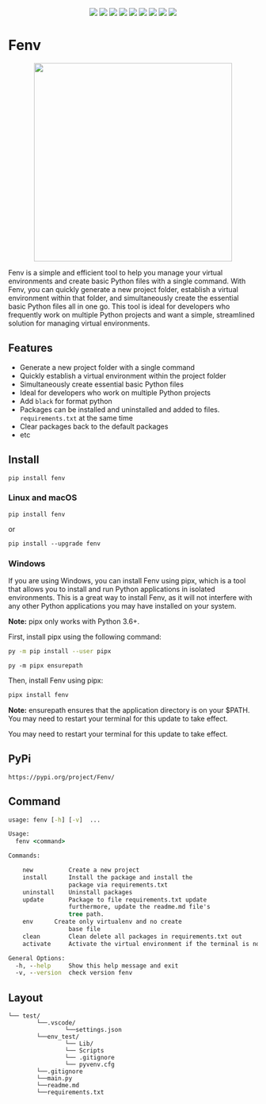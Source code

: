 <p align="center"><img src="https://img.shields.io/github/languages/top/watchakorn-18k/Fenv?color=green&logo=python&logoColor=white">
<img src="https://img.shields.io/github/repo-size/watchakorn-18k/Fenv">
<img src="https://img.shields.io/pypi/dm/Fenv?logo=pypi&logoColor=white">
<img src="https://img.shields.io/pypi/v/Fenv?color=sd&label=Fenv&logoColor=white">
<img src="https://img.shields.io/github/v/release/watchakorn-18k/Fenv">
<img src="https://img.shields.io/pypi/pyversions/Fenv?logo=python&logoColor=white">
<img src="https://img.shields.io/website?url=https%3A%2F%2Fgithub.com%2Fwatchakorn-18k%2FFenv">
<img src="https://img.shields.io/github/last-commit/watchakorn-18k/Fenv?logo=git&style=social">
<img src="https://img.shields.io/github/stars/watchakorn-18k/Fenv?style=social">
</p>

# Fenv

<p align="center"><img src="https://cdn.discordapp.com/attachments/582486229594013696/1070509737529069689/New_Project_3.png" width=400></p>

Fenv is a simple and efficient tool to help you manage your virtual environments and create basic Python files with a single command. With Fenv, you can quickly generate a new project folder, establish a virtual environment within that folder, and simultaneously create the essential basic Python files all in one go. This tool is ideal for developers who frequently work on multiple Python projects and want a simple, streamlined solution for managing virtual environments.

## Features

- Generate a new project folder with a single command
- Quickly establish a virtual environment within the project folder
- Simultaneously create essential basic Python files
- Ideal for developers who work on multiple Python projects
- Add `black` for format python
- Packages can be installed and uninstalled and added to files. `requirements.txt` at the same time
- Clear packages back to the default packages
- etc

## Install

```
pip install fenv
```

### Linux and macOS

```
pip install fenv
```

or

```
pip install --upgrade fenv
```

### Windows

If you are using Windows, you can install Fenv using pipx, which is a tool that allows you to install and run Python applications in isolated environments. This is a great way to install Fenv, as it will not interfere with any other Python applications you may have installed on your system.

**Note:** pipx only works with Python 3.6+.

First, install pipx using the following command:

```sh
py -m pip install --user pipx
```

```
py -m pipx ensurepath
```

Then, install Fenv using pipx:

```sh
pipx install fenv
```

**Note:** ensurepath ensures that the application directory is on your $PATH. You may need to restart your terminal for this update to take effect.

You may need to restart your terminal for this update to take effect.

## PyPi

```
https://pypi.org/project/Fenv/
```

## Command

```cmd
usage: fenv [-h] [-v]  ...

Usage:
  fenv <command>

Commands:

    new          Create a new project
    install      Install the package and install the
                 package via requirements.txt
    uninstall    Uninstall packages
    update       Package to file requirements.txt update
                 furthermore, update the readme.md file's
                 tree path.
    env      Create only virtualenv and no create
                 base file
    clean        Clean delete all packages in requirements.txt out
    activate     Activate the virtual environment if the terminal is not supported will show a hint.

General Options:
  -h, --help     Show this help message and exit
  -v, --version  check version fenv

```

## Layout

```
└── test/
        └──.vscode/
                └──settings.json
        └──env_test/
                └── Lib/
                └── Scripts
                └── .gitignore
                └── pyvenv.cfg
        └──.gitignore
        └──main.py
        └──readme.md
        └──requirements.txt
```
